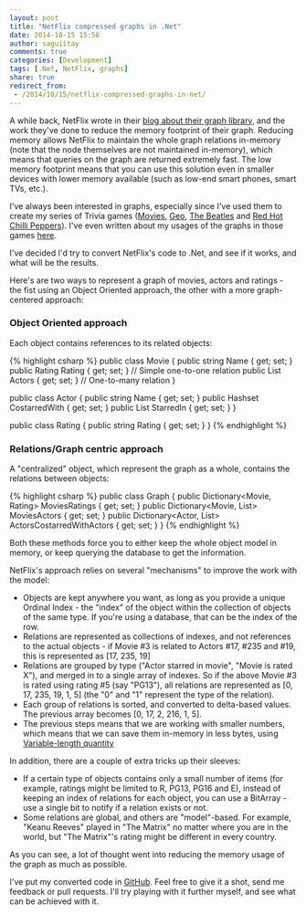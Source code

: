 ```yaml
---
layout: post
title: "NetFlix compressed graphs in .Net"
date: 2014-10-15 15:58
author: saguiitay
comments: true
categories: [Development]
tags: [.Net, NetFlix, graphs]
share: true
redirect_from:
 - /2014/10/15/netflix-compressed-graphs-in-net/
---
```

A while back, NetFlix wrote in their [blog about their graph library](http://techblog.netflix.com/2013/01/netflixgraph-metadata-library_18.html), and the work
they've done to reduce the memory footprint of their graph. Reducing memory allows NetFlix to maintain the whole graph relations in-memory (note that the node
themselves are not maintained in-memory), which means that queries on the graph are returned extremely fast. The low memory footprint means that you can use this
solution even in smaller devices with lower memory available (such as low-end smart phones, smart TVs, etc.).

I've always been interested in graphs, especially since I've used them to create my series of Trivia games ([Movies]({{site.url}}/windows-phone/movies-trivia),
[Geo]({{site.url}}/windows-phone/geo-trivia), [The Beatles]({{site.url}}/windows-phone/the-beatles-trivia) and
[Red Hot Chilli Peppers]({{site.url}}/windows-phone/rhcp-trivia)). I've even written about my usages of the graphs in those games [here]({{site.url}}/windows-phone/).

I've decided I'd try to convert NetFlix's code to .Net, and see if it works, and what will be the results.

Here's are two ways to represent a graph of movies, actors and ratings - the fist using an Object Oriented approach, the other with a more graph-centered approach:

### Object Oriented approach

Each object contains references to its related objects:

{% highlight csharp %}
public class Movie {
	public string Name { get; set; }
	public Rating Rating { get; set; } // Simple one-to-one relation
	public List<Actor> Actors { get; set; } // One-to-many relation
}

public class Actor {
	public string Name { get; set; }
	public Hashset<Actor> CostarredWith { get; set; }
	public List<Movie> StarredIn { get; set; }
}

public class Rating {
	public string Rating { get; set; }
}
{% endhighlight %}

### Relations/Graph centric approach

A "centralized" object, which represent the graph as a whole, contains the relations between objects:

{% highlight csharp %}
public class Graph {
	public Dictionary<Movie, Rating> MoviesRatings { get; set; }
	public Dictionary<Movie, List<Actor>> MoviesActors { get; set; }
	public Dictionary<Actor, List<Actor>> ActorsCostarredWithActors { get; set; }
}
{% endhighlight %}

Both these methods force you to either keep the whole object model in memory, or keep querying the database to get the information.

NetFlix's approach relies on several "mechanisms" to improve the work with the model:

* Objects are kept anywhere you want, as long as you provide a unique Ordinal Index - the "index" of the object within the collection of objects of the same
type. If you're using a database, that can be the index of the row.
* Relations are represented as collections of indexes, and not references to the actual objects - if Movie #3 is related to Actors #17, #235 and #19, this
is represented as \[17, 235, 19\]
* Relations are grouped by type ("Actor starred in movie", "Movie is rated X"), and merged in to a single array of indexes. So if the above Movie #3 is rated using
rating #5 (say "PG13"), all relations are represented as \[0, 17, 235, 19, 1, 5\] (the "0" and "1" represent the type of the relation).
* Each group of relations is sorted, and converted to delta-based values. The previous array becomes \[0, 17, 2, 216, 1, 5\].
* The previous steps means that we are working with smaller numbers, which means that we can save them in-memory in less bytes, using [Variable-length quantity](http://en.wikipedia.org/wiki/Variable-length_quantity)

In addition, there are a couple of extra tricks up their sleeves:

* If a certain type of objects contains only a small number of items (for example, ratings might be limited to R, PG13, PG16 and E), instead of keeping an index of
relations for each object, you can use a BitArray - use a single bit to notify if a relation exists or not.
* Some relations are global, and others are "model"-based. For example, "Keanu Reeves" played in "The Matrix" no matter where you are in the world, but "The Matrix"'s
rating might be different in every country.

As you can see, a lot of thought went into reducing the memory usage of the graph as much as possible.

I've put my converted code in [GitHub](https://github.com/saguiitay/netflix-graph.net "netflix-graph.net"). Feel free to give it a shot, send me feedback or pull
requests. I'll try playing with it further myself, and see what can be achieved with it.


